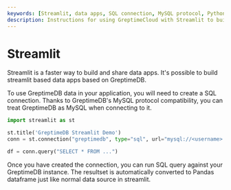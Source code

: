 ```yaml
---
keywords: [Streamlit, data apps, SQL connection, MySQL protocol, Python]
description: Instructions for using GreptimeCloud with Streamlit to build data apps, including creating a SQL connection and running SQL queries.
---
```


# Streamlit

Streamlit is a faster way to build and share data apps. It's possible to build
streamlit based data apps based on GreptimeDB.

To use GreptimeDB data in your application, you will need to create a SQL
connection. Thanks to GreptimeDB's MySQL protocol compatibility, you can treat
GreptimeDB as MySQL when connecting to it.

```python
import streamlit as st

st.title('GreptimeDB Streamlit Demo')
conn = st.connection("greptimedb", type="sql", url="mysql://<username>:<password>@<host>:4002/<dbname>")

df = conn.query("SELECT * FROM ...")
```

Once you have created the connection, you can run SQL query against your
GreptimeDB instance. The resultset is automatically converted to Pandas
dataframe just like normal data source in streamlit.
